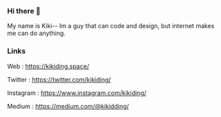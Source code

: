 ### Hi there 👋
My name is Kiki--
Im a guy that can code and  design, but internet makes me can do anything.


### Links
Web : https://kikiding.space/

Twitter : https://twitter.com/kikiding/

Instagram : https://www.instagram.com/kikiding/

Medium : https://medium.com/@kikidding/

